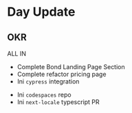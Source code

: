 # Day Update

## OKR

ALL IN

- Complete Bond Landing Page Section
- Complete refactor pricing page
- Ini `cypress` integration

* Ini `codespaces` repo
* Ini `next-locale` typescript PR
